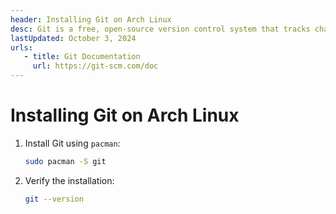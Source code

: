 ```yaml
---
header: Installing Git on Arch Linux
desc: Git is a free, open-source version control system that tracks changes in source code, enabling collaboration and efficient management of projects.
lastUpdated: October 3, 2024
urls: 
   - title: Git Documentation
     url: https://git-scm.com/doc
---
```


# Installing Git on Arch Linux

1. Install Git using `pacman`:
   ```bash
   sudo pacman -S git
   ```

2. Verify the installation:
   ```bash
   git --version
   ```
